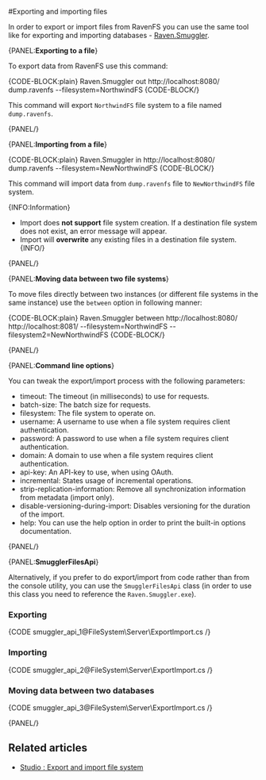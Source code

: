﻿#Exporting and importing files

In order to export or import files from RavenFS you can use the same tool like for exporting and importing databases - [Raven.Smuggler](../../server/administration/exporting-and-importing-data).

{PANEL:**Exporting to a file**}

To export data from RavenFS use this command:

{CODE-BLOCK:plain}
    Raven.Smuggler out http://localhost:8080/ dump.ravenfs --filesystem=NorthwindFS
{CODE-BLOCK/}

This command will export `NorthwindFS` file system to a file named `dump.ravenfs`.

{PANEL/}

{PANEL:**Importing from a file**}

{CODE-BLOCK:plain}
    Raven.Smuggler in http://localhost:8080/ dump.ravenfs --filesystem=NewNorthwindFS
{CODE-BLOCK/}

This command will import data from `dump.ravenfs` file to `NewNorthwindFS` file system.

{INFO:Information}

- Import does **not support** file system creation. If a destination file system does not exist, an error message will appear.
- Import will **overwrite** any existing files in a destination file system.
{INFO/}

{PANEL/}

{PANEL:**Moving data between two file systems**}

To move files directly between two instances (or different file systems in the same instance) use  the `between` option in following manner:

{CODE-BLOCK:plain}
    Raven.Smuggler between http://localhost:8080/ http://localhost:8081/ --filesystem=NorthwindFS --filesystem2=NewNorthwindFS
{CODE-BLOCK/}

{PANEL/}

{PANEL:**Command line options**}

You can tweak the export/import process with the following parameters:

 - timeout: The timeout (in milliseconds) to use for requests.
 - batch-size: The batch size for requests.
 - filesystem: The file system to operate on.
 - username: A username to use when a file system requires client authentication.
 - password: A password to use when a file system requires client authentication.
 - domain: A domain to use when a file system requires client authentication.
 - api-key: An API-key to use, when using OAuth.
 - incremental: States usage of incremental operations.
 - strip-replication-information: Remove all synchronization information from metadata (import only). 
 - disable-versioning-during-import: Disables versioning for the duration of the import.
 - help: You can use the help option in order to print the built-in options documentation.

{PANEL/}

{PANEL:**SmugglerFilesApi**}

Alternatively, if you prefer to do export/import from code rather than from the console utility, you can use the `SmugglerFilesApi` class (in order to use this class you need to reference the `Raven.Smuggler.exe`).

### Exporting

{CODE smuggler_api_1@FileSystem\Server\ExportImport.cs /}

### Importing

{CODE smuggler_api_2@FileSystem\Server\ExportImport.cs /}

### Moving data between two databases

{CODE smuggler_api_3@FileSystem\Server\ExportImport.cs /}

{PANEL/}

## Related articles

- [Studio : Export and import file system](../studio/tasks/export-and-import-views)